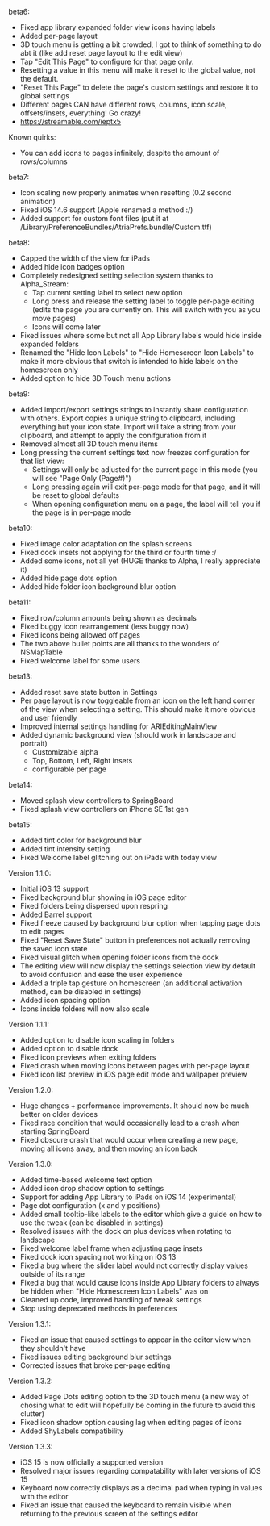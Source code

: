 beta6:
- Fixed app library expanded folder view icons having labels
- Added per-page layout
- 3D touch menu is getting a bit crowded, I got to think of something to do abt it (like add reset page layout to the edit view)
- Tap "Edit This Page" to configure for that page only.
- Resetting a value in this menu will make it reset to the global value, not the default. 
- "Reset This Page" to delete the page's custom settings and restore it to global settings
- Different pages CAN have different rows, columns, icon scale, offsets/insets, everything! Go crazy!
- https://streamable.com/ieptx5

Known quirks:
- You can add icons to pages infinitely, despite the amount of rows/columns

beta7:
- Icon scaling now properly animates when resetting (0.2 second animation)
- Fixed iOS 14.6 support (Apple renamed a method :/)
- Added support for custom font files (put it at /Library/PreferenceBundles/AtriaPrefs.bundle/Custom.ttf)

beta8:
- Capped the width of the view for iPads
- Added hide icon badges option
- Completely redesigned setting selection system thanks to Alpha_Stream:
    - Tap current setting label to select new option
    - Long press and release the setting label to toggle per-page editing (edits the page you are currently on. This will switch with you as you move pages)
    - Icons will come later
- Fixed issues where some but not all App Library labels would hide inside expanded folders
- Renamed the "Hide Icon Labels" to "Hide Homescreen Icon Labels" to make it more obvious that switch is intended to hide labels on the homescreen only
- Added option to hide 3D Touch menu actions

beta9:
- Added import/export settings strings to instantly share configuration with others. Export copies a unique string to clipboard, including everything but your icon state. Import will take a string from your clipboard, and attempt to apply the conifguration from it
- Removed almost all 3D touch menu items
- Long pressing the current settings text now freezes configuration for that list view:
    - Settings will only be adjusted for the current page in this mode (you will see "Page Only (Page#)")
    - Long pressing again will exit per-page mode for that page, and it will be reset to global defaults
    - When opening configuration menu on a page, the label will tell you if the page is in per-page mode

beta10:
- Fixed image color adaptation on the splash screens
- Fixed dock insets not applying for the third or fourth time :/
- Added some icons, not all yet (HUGE thanks to Alpha, I really appreciate it)
- Added hide page dots option
- Added hide folder icon background blur option

beta11:
- Fixed row/column amounts being shown as decimals
- Fixed buggy icon rearrangement (less buggy now)
- Fixed icons being allowed off pages
- The two above bullet points are all thanks to the wonders of NSMapTable
- Fixed welcome label for some users

beta13:
- Added reset save state button in Settings
- Per page layout is now toggleable from an icon on the left hand corner of the view when selecting a setting. This should make it more obvious and user friendly
- Improved internal settings handling for ARIEditingMainView
- Added dynamic background view (should work in landscape and portrait)
    - Customizable alpha
    - Top, Bottom, Left, Right insets
    - configurable per page

beta14:
- Moved splash view controllers to SpringBoard
- Fixed splash view controllers on iPhone SE 1st gen

beta15:
- Added tint color for background blur
- Added tint intensity setting
- Fixed Welcome label glitching out on iPads with today view

Version 1.1.0:
- Initial iOS 13 support
- Fixed background blur showing in iOS page editor
- Fixed folders being dispersed upon respring
- Added Barrel support
- Fixed freeze caused by background blur option when tapping page dots to edit pages
- Fixed "Reset Save State" button in preferences not actually removing the saved icon state
- Fixed visual glitch when opening folder icons from the dock
- The editing view will now display the settings selection view by default to avoid confusion and ease the user experience
- Added a triple tap gesture on homescreen (an additional activation method, can be disabled in settings)
- Added icon spacing option
- Icons inside folders will now also scale

Version 1.1.1:
- Added option to disable icon scaling in folders
- Added option to disable dock
- Fixed icon previews when exiting folders
- Fixed crash when moving icons between pages with per-page layout
- Fixed icon list preview in iOS page edit mode and wallpaper preview

Version 1.2.0:
- Huge changes + performance improvements. It should now be much better on older devices
- Fixed race condition that would occasionally lead to a crash when starting SpringBoard
- Fixed obscure crash that would occur when creating a new page, moving all icons away, and then moving an icon back

Version 1.3.0:
- Added time-based welcome text option
- Added icon drop shadow option to settings
- Support for adding App Library to iPads on iOS 14 (experimental)
- Page dot configuration (x and y positions)
- Added small tooltip-like labels to the editor which give a guide on how to use the tweak (can be disabled in settings)
- Resolved issues with the dock on plus devices when rotating to landscape
- Fixed welcome label frame when adjusting page insets
- Fixed dock icon spacing not working on iOS 13
- Fixed a bug where the slider label would not correctly display values outside of its range
- Fixed a bug that would cause icons inside App Library folders to always be hidden when "Hide Homescreen Icon Labels" was on
- Cleaned up code, improved handling of tweak settings
- Stop using deprecated methods in preferences

Version 1.3.1:
- Fixed an issue that caused settings to appear in the editor view when they shouldn't have
- Fixed issues editing background blur settings
- Corrected issues that broke per-page editing

Version 1.3.2:
- Added Page Dots editing option to the 3D touch menu (a new way of chosing what to edit will hopefully be coming in the future to avoid this clutter)
- Fixed icon shadow option causing lag when editing pages of icons
- Added ShyLabels compatibility

Version 1.3.3:
- iOS 15 is now officially a supported version
- Resolved major issues regarding compatability with later versions of iOS 15
- Keyboard now correctly displays as a decimal pad when typing in values with the editor
- Fixed an issue that caused the keyboard to remain visible when returning to the previous screen of the settings editor